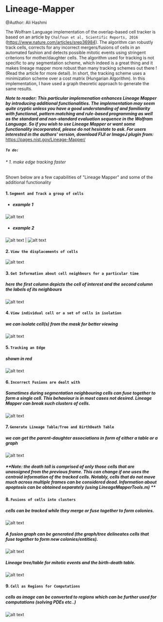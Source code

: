 # Lineage-Mapper
@Author: Ali Hashmi

The Wolfram Language implementation of the overlap-based cell tracker is based on an article by `Chalfoun et al, Scientific Reports, 2016` (https://www.nature.com/articles/srep36984). The algorithm can robustly track cells, corrects for any incorrect mergers/fusions of cells in an automated fashion and detects possible mitotic events using stringent criterions for mother/daughter cells. The algorithm used for tracking is not specific to any segmentation scheme, which indeed is a great thing and it makes lineage mapper more robust than many tracking schemes out there ! (Read the article for more detail). In short, the tracking scheme uses a minimization scheme over a cost matrix (Hungarian Algorithm). In this implementation, I have used a graph theoretic approach to generate the same results. 


***Note to reader: This particular implemenation enhances Lineage Mapper by introducing additional functionalities. The implementation may seem quite cryptic unless you have a good understanding of and familiarity with functional, pattern matching and rule-based programming as well as the standard and non-standard evaluation sequence in the Wolfram Language. So if you wish to use Lineage Mapper or want some functionality incorporated, please do not hesistate to ask. For users interested in the authors' version, download FIJI or ImageJ plugin from:***
https://pages.nist.gov/Lineage-Mapper/


##### `To do:`
###### * 1. make edge tracking faster



Shown below are a few capabilities of "Lineage Mapper" and some of the additional functionality

#### 1. `Segment and Track a group of cells`

* ##### example 1

![alt text](https://github.com/alihashmiii/Lineage-Mapper/blob/master/uploadReadMe/alain.gif)

* ##### example 2

![alt text](https://github.com/alihashmiii/Lineage-Mapper/blob/master/uploadReadMe/benoitsmask.gif) | ![alt text](https://github.com/alihashmiii/Lineage-Mapper/blob/master/uploadReadMe/benoitsmasksegtracked.gif)

#### 2. `View the displacements of cells`

![alt text](https://github.com/alihashmiii/Lineage-Mapper/blob/master/uploadReadMe/centroiddispmap.png)

#### 3. `Get Information about cell neighbours for a particular time`

##### **here the first column depicts the cell of interest and the second column the labels of its neighbours**

![alt text](https://github.com/alihashmiii/Lineage-Mapper/blob/master/uploadReadMe/cellneighbours.png)


#### 4. `View individual cell or a set of cells in isolation`

##### we can isolate cell(s) from the mask for better viewing 

![alt text](https://github.com/alihashmiii/Lineage-Mapper/blob/master/uploadReadMe/seesingleormultiplecells.png)


#### 5. `Tracking an Edge`

##### ****shown in red****

![alt text](https://github.com/alihashmiii/Lineage-Mapper/blob/master/uploadReadMe/benoitedgetrack.gif)


#### 6. `Incorrect Fusions are dealt with`

##### Sometimes during segmentation neighbouring cells can fuse together to form a single cell. This behaviour is in most cases not desired. Lineage Mapper can break such clusters of cells.

![alt text](https://github.com/alihashmiii/Lineage-Mapper/blob/master/uploadReadMe/trackedandmaskcorrected.png)

#### 7. `Generate Lineage Table/Tree and BirthDeath Table`

##### **we can get the parent-daughter associations in form of either a table or a graph**

![alt text](https://github.com/alihashmiii/Lineage-Mapper/blob/master/uploadReadMe/lineageTree%26table.png)


##### **Note: the death toll is comprised of only those cells that are unassigned from the previous frame. This can change if one uses the centroid information of the tracked cells. Notably, cells that do not move much across multiple frames can be considered dead. Information about apoptosis can be obtained separately (using LineageMapperTools.m) **

#### 8. `Fusions of cells into clusters`

##### cells can be tracked while they merge or fuse together to form colonies.

![alt text](https://github.com/alihashmiii/Lineage-Mapper/blob/master/uploadReadMe/fusions1.png)

##### A fusion graph can be generated (the graph/tree delineates cells that fuse together to form new colonies/entities).

![alt text](https://github.com/alihashmiii/Lineage-Mapper/blob/master/uploadReadMe/fusions3.png)

##### Lineage tree/table for mitotic events and the birth-death table.

![alt text](https://github.com/alihashmiii/Lineage-Mapper/blob/master/uploadReadMe/fusions2.png)


#### 9. `Cell as Regions for Computations`

##### cells as image can be converted to regions which can be further used for computations (solving PDEs etc..)

![alt text](https://github.com/alihashmiii/Lineage-Mapper/blob/master/uploadReadMe/solveequations%20over%20a%20cell.png)

